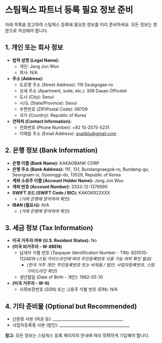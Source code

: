 # 스팀웍스 파트너 등록 필요 정보 준비

아래 목록을 참고하여 스팀웍스 등록에 필요한 정보를 미리 준비하세요. 모든 정보는 영문으로 작성해야 합니다.

## 1. 개인 또는 회사 정보

- **법적 성명 (Legal Name):**
  - 개인: Jang Jun Woo
  - 회사: N/A
- **주소 (Address):**
  - 도로명 주소 (Street Address): 119 Ssukgogae-ro
  - 상세 주소 (Apartment, suite, etc.): 306 Dasan Officetel
  - 도시 (City): Seoul
  - 시/도 (State/Province): Seoul
  - 우편번호 (ZIP/Postal Code): 08709
  - 국가 (Country): Republic of Korea
- **연락처 (Contact Information):**
  - 전화번호 (Phone Number): +82 10-2575-5231
  - 이메일 주소 (Email Address): snailblu@gmail.com

## 2. 은행 정보 (Bank Information)

- **은행 이름 (Bank Name):** KAKAOBANK CORP
- **은행 주소 (Bank Address):** 11F, 131, Bundangnaegok-ro, Bundang-gu, Seongnam-si, Gyeonggi-do, 13529, Republic of Korea
- **계좌 소유주 이름 (Account Holder Name):** Jang Jun Woo
- **계좌 번호 (Account Number):** 3333-12-1376990
- **SWIFT 코드 (SWIFT Code / BIC):** KAKOKR22XXX
  - _(거래 은행에 문의하여 확인)_
- **IBAN (필요시):** N/A
  - _(거래 은행에 문의하여 확인)_

## 3. 세금 정보 (Tax Information)

- **미국 거주자 여부 (U.S. Resident Status):** No
- **(미국 비거주자 - W-8BEN)**
  - 납세자 식별 번호 (Taxpayer Identification Number - TIN): 820510-1124819 _(스팀 가이드라인에 따라 주민등록번호 사용 가능 여부 확인 필요)_
    - _(한국 거주 개인: 주민등록번호 또는 비워둠 / 법인: 사업자등록번호. 스팀 가이드라인 확인)_
  - 생년월일 (Date of Birth - 개인): 1982-05-10
- **(미국 거주자 - W-9)**
  - 사회보장번호 (SSN) 또는 고용주 식별 번호 (EIN): N/A

## 4. 기타 준비물 (Optional but Recommended)

- 신분증 사본 (여권 등): \_\_\_\_\_\_\_\_\_\_\_\_\_\_\_\_\_\_\_\_\_\_\_\_\_\_\_\_\_\_\_\_\_\_\_\_
- 사업자등록증 사본 (법인): \_\_\_\_\_\_\_\_\_\_\_\_\_\_\_\_\_\_\_\_\_\_\_\_\_\_\_\_\_\_\_\_\_\_\_\_

**참고:** 모든 정보는 스팀웍스 등록 페이지의 안내에 따라 정확하게 기입해야 합니다.
